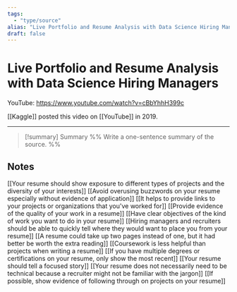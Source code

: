 ```yaml
---
tags:
  - "type/source"
alias: "Live Portfolio and Resume Analysis with Data Science Hiring Managers"
draft: false
---
```


# Live Portfolio and Resume Analysis with Data Science Hiring Managers

YouTube: https://www.youtube.com/watch?v=cBbYhhH399c

[[Kaggle]] posted this video on [[YouTube]] in 2019.

---
> [!summary] Summary
> %% Write a one-sentence summary of the source. %%

## Notes
[[Your resume should show exposure to different types of projects and the diversity of your interests]]
[[Avoid overusing buzzwords on your resume especially without evidence of application]]
[[It helps to provide links to your projects or organizations that you've worked for]]
[[Provide evidence of the quality of your work in a resume]]
[[Have clear objectives of the kind of work you want to do in your resume]]
[[Hiring managers and recruiters should be able to quickly tell where they would want to place you from your resume]]
[[A resume could take up two pages instead of one, but it had better be worth the extra reading]]
[[Coursework is less helpful than projects when writing a resume]]
[[If you have multiple degrees or certifications on your resume, only show the most recent]]
[[Your resume should tell a focused story]]
[[Your resume does not necessarily need to be technical because a recruiter might not be familiar with the jargon]]
[[If possible, show evidence of following through on projects on your resume]]
